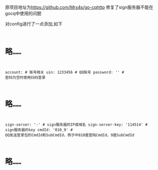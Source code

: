 原项目地址为<a href="https://github.com/Mrs4s/go-cqhttp">https://github.com/Mrs4s/go-cqhttp</a>
修复了sign服务器不能在gocq中使用的问题

对config进行了一点添加,如下
<code lang="json">
# 略……
account: # 账号相关
  uin: 1233456 # QQ账号
  password: '' # 密码为空时使用扫码登录

  # 略……
  
  sign-server: '-'  # sign服务器的IP或域名
  sign-server-key: '114514'  # sign服务器的key
  cmdId: '810_9' # QQ发送登录包的CmdId和SubCmdId，例子中810是登陆CmdId，9是SubCmdId

# 略……
</code>
